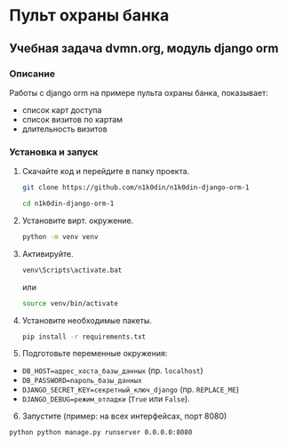 # Пульт охраны банка
## Учебная задача dvmn.org, модуль django orm
### Описание
Работы с django orm на примере пульта охраны банка, показывает:
- список карт доступа
- список визитов по картам
- длительность визитов

### Установка и запуск
1. Скачайте код и перейдите в папку проекта.
    ```bash
    git clone https://github.com/n1k0din/n1k0din-django-orm-1
    ```  
    ```bash
    cd n1k0din-django-orm-1
    ```
2. Установите вирт. окружение.
    ```bash
    python -m venv venv
    ```
3. Активируйте.
    ```bash
    venv\Scripts\activate.bat
    ```
    или
    ```bash
    source venv/bin/activate
    ```
4. Установите необходимые пакеты.
    ```bash
    pip install -r requirements.txt
    ```
5. Подготовьте переменные окружения:
  - `DB_HOST=адрес_хоста_базы_данных` (пр. `localhost`)
  - `DB_PASSWORD=пароль_базы_данных`
  - `DJANGO_SECRET_KEY=секретный_ключ_django` (пр. `REPLACE_ME`)
  - `DJANGO_DEBUG=режим_отладки` (`True` или `False`).

6. Запустите (пример: на всех интерфейсах, порт 8080)
  ```bash
  python python manage.py runserver 0.0.0.0:8080
